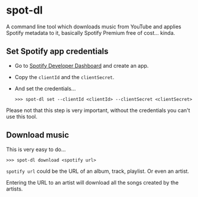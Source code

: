 # spot-dl
A command line tool which downloads music from YouTube
and applies Spotify metadata to it, basically Spotify
Premium free of cost... kinda.

## Set Spotify app credentials

-   Go to [Spotify Developer Dashboard](https://developer.spotify.com/dashboard/applications)
    and create an app.

-   Copy the `clientId` and the `clientSecret`.

-   And set the credentials...
    ```
    >>> spot-dl set --clientId <clientId> --clientSecret <clientSecret>
    ```

Please not that this step is very important, without the
credentials you can't use this tool.
## Download music

This is very easy to do...
```
>>> spot-dl download <spotify url>
```

`spotify url` could be the URL of an album, track, playlist.
Or even an artist.

Entering the URL to an artist will download all the songs
created by the artists.